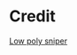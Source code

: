 # Credit
[Low poly sniper][lowpoly-sniper]

[lowpoly-sniper]: https://opengameart.org/content/low-poly-stylized-sniper
